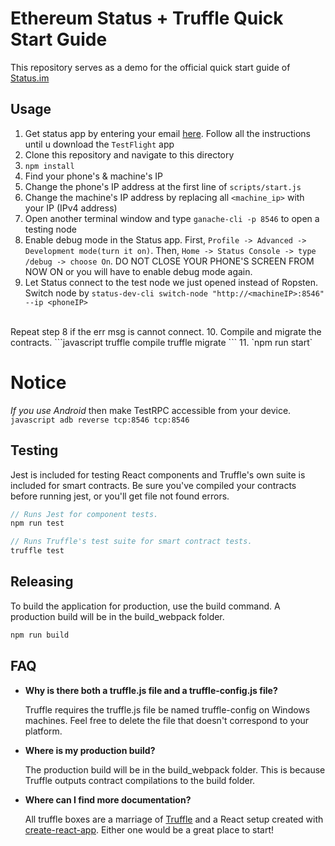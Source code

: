 # Ethereum Status + Truffle Quick Start Guide
This repository serves as a demo for the official quick start guide of [Status.im](https://status.im/) 

## Usage
1. Get status app by entering your email [here](https://status.im/). Follow all the instructions until u download the `TestFlight` app
2. Clone this repository and navigate to this directory 
3. `npm install`
4. Find your phone's & machine's IP 
5. Change the phone's IP address at the first line of `scripts/start.js`
6. Change the machine's IP address by replacing all `<machine_ip>` with your IP (IPv4 address)
7. Open another terminal window and type `ganache-cli -p 8546` to open a testing node
8. Enable debug mode in the Status app. First, `Profile -> Advanced -> Development mode(turn it on)`. Then, `Home -> Status Console -> type /debug -> choose On`. DO NOT CLOSE YOUR PHONE'S SCREEN FROM NOW ON or you will have to enable debug mode again. 
9. Let Status connect to the test node we just opened instead of Ropsten. Switch node by `status-dev-cli switch-node "http://<machineIP>:8546" --ip <phoneIP>` 
<br>
Repeat step 8 if the err msg is cannot connect.
10. Compile and migrate the contracts.
    ```javascript
    truffle compile
    truffle migrate
    ```
11. `npm run start`

# Notice
*If you use Android* then make TestRPC accessible from your device.
    ```javascript
    adb reverse tcp:8546 tcp:8546
    ```

## Testing

Jest is included for testing React components and Truffle's own suite is included for smart contracts. Be sure you've compiled your contracts before running jest, or you'll get file not found errors.

```javascript
// Runs Jest for component tests.
npm run test

// Runs Truffle's test suite for smart contract tests.
truffle test
```

## Releasing

To build the application for production, use the build command. A production build will be in the build_webpack folder.

```javascript
npm run build
```

## FAQ

* __Why is there both a truffle.js file and a truffle-config.js file?__

    Truffle requires the truffle.js file be named truffle-config on Windows machines. Feel free to delete the file that doesn't correspond to your platform.

* __Where is my production build?__

    The production build will be in the build_webpack folder. This is because Truffle outputs contract compilations to the build folder.

* __Where can I find more documentation?__

    All truffle boxes are a marriage of [Truffle](http://truffleframework.com/) and a React setup created with [create-react-app](https://github.com/facebookincubator/create-react-app/blob/master/packages/react-scripts/template/README.md). Either one would be a great place to start!
